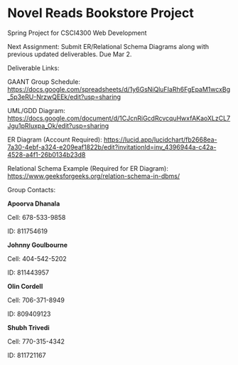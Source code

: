 # Novel Reads Bookstore Project
Spring Project for CSCI4300 Web Development


Next Assignment: Submit ER/Relational Schema Diagrams along with previous updated deliverables. Due Mar 2.

Deliverable Links: 

GAANT Group Schedule: https://docs.google.com/spreadsheets/d/1y6GsNiQluFIaRh6FgEpaM1wcxBg_5p3eRU-NrzwQEEk/edit?usp=sharing


UML/GDD Diagram: https://docs.google.com/document/d/1CJcnRiGcdRcvcquHwxfAKaoXLzCL7Jgu1pRIuxpa_Ok/edit?usp=sharing

ER Diagram (Account Required): https://lucid.app/lucidchart/fb2668ea-7a30-4ebf-a324-e209eaf1822b/edit?invitationId=inv_4396944a-c42a-4528-a4f1-26b0134b23d8

Relational Schema Example (Required for ER Diagram): https://www.geeksforgeeks.org/relation-schema-in-dbms/


Group Contacts:

<b>Apoorva Dhanala</b>

Cell: 678-533-9858

ID: 811754619

<b>Johnny Goulbourne</b>

Cell: 404-542-5202

ID: 811443957

<b>Olin Cordell</b>

Cell: 706-371-8949

ID: 809409123

<b>Shubh Trivedi</b>

Cell: 770-315-4342

ID: 811721167
